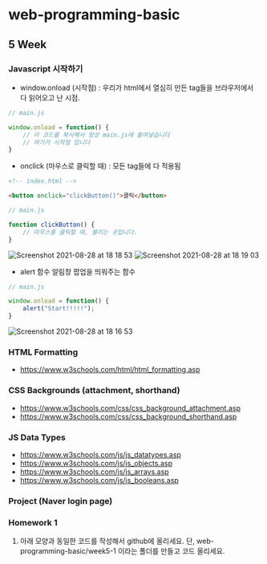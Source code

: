 # web-programming-basic

## 5 Week

### Javascript 시작하기
- window.onload (시작점) : 우리가 html에서 열심히 만든 tag들을 브라우저에서 다 읽어오고 난 시점.
```js
// main.js

window.onload = function() {
    // 이 코드를 복사해서 항상 main.js에 붙여넣습니다
    // 여기가 시작점 입니다
}
```
- onclick (마우스로 클릭할 때) : 모든 tag들에 다 적용됨

```html
<!-- index.html -->

<button onclick="clickButton()">클릭</button>
```

```js
// main.js

function clickButton() {
    // 마우스를 클릭할 때, 불리는 곳입니다.
}
```

![Screenshot 2021-08-28 at 18 18 53](https://user-images.githubusercontent.com/86503646/131213067-b56d8a28-cb39-4d50-a90e-f4d073b8298f.png)
![Screenshot 2021-08-28 at 18 19 03](https://user-images.githubusercontent.com/86503646/131213072-9a0cac2a-3564-4b3c-9ecb-5222ed4a8cc8.png)


- alert 함수
알림창 팝업을 띄워주는 함수

```js
// main.js

window.onload = function() {
    alert("Start!!!!!");
}
```

![Screenshot 2021-08-28 at 18 16 53](https://user-images.githubusercontent.com/86503646/131212999-23127bbb-1b81-4443-8228-25d3c1f4346d.png)

### HTML Formatting
- https://www.w3schools.com/html/html_formatting.asp

### CSS Backgrounds (attachment, shorthand)
- https://www.w3schools.com/css/css_background_attachment.asp
- https://www.w3schools.com/css/css_background_shorthand.asp

### JS Data Types
- https://www.w3schools.com/js/js_datatypes.asp
- https://www.w3schools.com/js/js_objects.asp
- https://www.w3schools.com/js/js_arrays.asp
- https://www.w3schools.com/js/js_booleans.asp

### Project (Naver login page)

### Homework 1
1) 아래 모양과 동일한 코드를 작성해서 github에 올리세요. 단, web-programming-basic/week5-1 이라는 폴더를 만들고 코드 올리세요.

